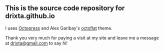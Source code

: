 ## This is the source code repository for drixta.github.io

I uses [Octopress](http://octopress.org/) and Alex Garibay's [octoflat](http://alexgaribay.com/blog/2013/04/28/octoflat-theme/) theme.

Thank you very much for paying a visit at my site and leave me a message at drixta@gmail.com to say hi!
